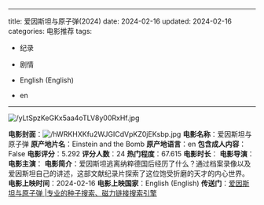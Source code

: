 
---
title: 爱因斯坦与原子弹(2024)
date: 2024-02-16
updated: 2024-02-16
categories: 电影推荐
tags:

- 纪录
- 剧情

- English (English)
- en
---

<img src="https://image.tmdb.org/t/p/original/yLtSpzKeGKx5aa4oTLV8y00RxHf.jpg" alt="/yLtSpzKeGKx5aa4oTLV8y00RxHf.jpg" title="/yLtSpzKeGKx5aa4oTLV8y00RxHf.jpg">

**电影封面**：<img src="https://image.tmdb.org/t/p/w200/hWRKHXKfu2WJGICdVpKZ0jEKsbp.jpg" alt="/hWRKHXKfu2WJGICdVpKZ0jEKsbp.jpg" title="/hWRKHXKfu2WJGICdVpKZ0jEKsbp.jpg">
**电影名称**：爱因斯坦与原子弹
**原产地片名**：Einstein and the Bomb
**原产地语言**：en
**包含成人内容**：False
**电影评分**：5.292
**评分人数**：24
**热门程度**：67.615
**电影时长**：
**电影导演**：
**电影主演**：
**电影简介**：爱因斯坦逃离纳粹德国后经历了什么？通过档案录像以及爱因斯坦自己的讲述，这部文献纪录片探索了这位饱受折磨的天才的内心世界。
**电影上映时间**：2024-02-16
**电影上映国家**：English (English)
**传送门**：[爱因斯坦与原子弹 |专业的种子搜索、磁力链接搜索引擎](https://movie.amd794.com:2083/?search=Einstein%20and%20the%20Bomb&ordering=&mode=match_phrase&page_size=10&page=1)

